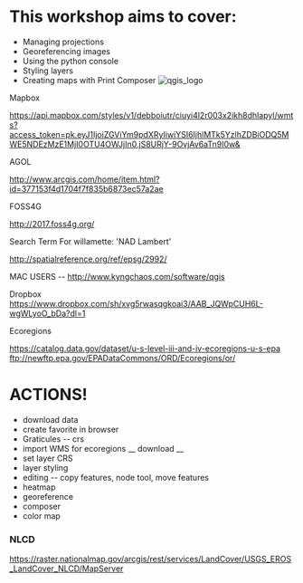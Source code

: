 # This workshop aims to cover: 

* Managing projections 
* Georeferencing images
* Using the python console
* Styling layers
* Creating maps with Print Composer ![qgis_logo](https://cloud.githubusercontent.com/assets/7052993/24596179/2086968e-17f2-11e7-991b-981050cee967.png)




Mapbox

https://api.mapbox.com/styles/v1/debboiutr/ciuyi4l2r003x2ikh8dhlapyl/wmts?access_token=pk.eyJ1IjoiZGViYm9pdXRyIiwiYSI6IjhlMTk5YzlhZDBiODQ5MWE5NDEzMzE1MjI0OTU4OWJjIn0.jS8URjY-9OvjAv6aTn9I0w&

AGOL

http://www.arcgis.com/home/item.html?id=377153f4d1704f7f835b6873ec57a2ae

FOSS4G

http://2017.foss4g.org/

Search Term For willamette:
'NAD Lambert'

http://spatialreference.org/ref/epsg/2992/

MAC USERS -- http://www.kyngchaos.com/software/qgis

Dropbox
https://www.dropbox.com/sh/xvg5rwasqgkoai3/AAB_JQWpCUH6L-wgWLyoO_bDa?dl=1

Ecoregions

https://catalog.data.gov/dataset/u-s-level-iii-and-iv-ecoregions-u-s-epa
ftp://newftp.epa.gov/EPADataCommons/ORD/Ecoregions/or/


# ACTIONS!
* download data
* create favorite in browser
* Graticules -- crs
* import WMS for ecoregions __ download __
* set layer CRS
* layer styling
* editing -- copy features, node tool, move features
* heatmap
* georeference
* composer
* color map



### NLCD
https://raster.nationalmap.gov/arcgis/rest/services/LandCover/USGS_EROS_LandCover_NLCD/MapServer
